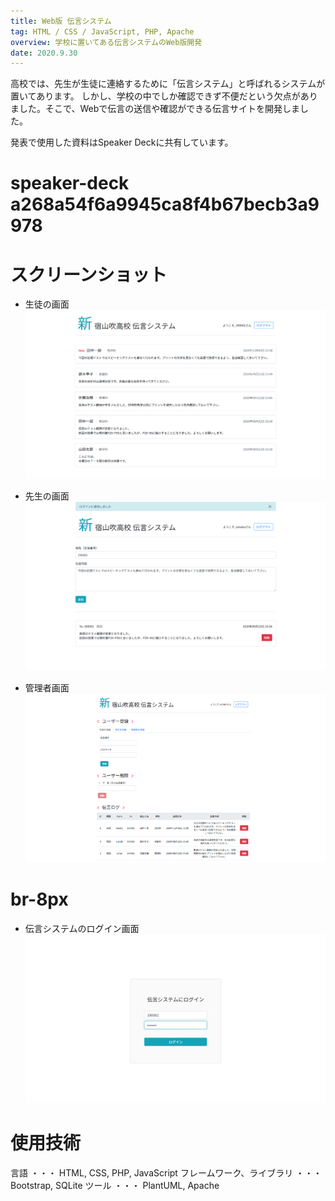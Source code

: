 ```yaml
---
title: Web版 伝言システム
tag: HTML / CSS / JavaScript, PHP, Apache
overview: 学校に置いてある伝言システムのWeb版開発
date: 2020.9.30
---
```


高校では、先生が生徒に連絡するために「伝言システム」と呼ばれるシステムが置いてあります。
しかし、学校の中でしか確認できず不便だという欠点がありました。そこで、Webで伝言の送信や確認ができる伝言サイトを開発しました。

発表で使用した資料はSpeaker Deckに共有しています。
# speaker-deck a268a54f6a9945ca8f4b67becb3a9978

# スクリーンショット
- 生徒の画面
![](/public/posts/message-system/viewer.png)

- 先生の画面
![](/public/posts/message-system/sender.png)

- 管理者画面
![](/public/posts/message-system/admin.png)
# br-8px

- 伝言システムのログイン画面
![](/public/posts/message-system/login.png)

# 使用技術
言語 ・・・ HTML, CSS, PHP, JavaScript
フレームワーク、ライブラリ ・・・ Bootstrap, SQLite
ツール ・・・ PlantUML, Apache
